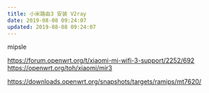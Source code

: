 ```yaml
---
title: 小米路由3 安装 V2ray
date: 2019-08-08 09:24:07
updated: 2019-08-08 09:24:07
---
```


mipsle

https://forum.openwrt.org/t/xiaomi-mi-wifi-3-support/2252/692
https://openwrt.org/toh/xiaomi/mir3

https://downloads.openwrt.org/snapshots/targets/ramips/mt7620/